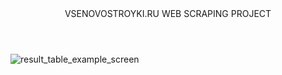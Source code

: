 <html>
<header>VSENOVOSTROYKI.RU WEB SCRAPING PROJECT</header>
<img src="https://github.com/iamkhaidarzakirov/web-scraping-portfolio/blob/master/vsenovostroyki.ru/data/example.png" alt="result_table_example_screen" align="center">
</html>